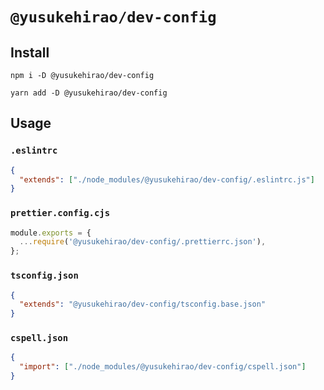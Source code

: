 # `@yusukehirao/dev-config`

## Install

```shell
npm i -D @yusukehirao/dev-config

yarn add -D @yusukehirao/dev-config
```

## Usage

### `.eslintrc`

```json
{
  "extends": ["./node_modules/@yusukehirao/dev-config/.eslintrc.js"]
}
```

### `prettier.config.cjs`

```js
module.exports = {
  ...require('@yusukehirao/dev-config/.prettierrc.json'),
};
```

### `tsconfig.json`

```json
{
  "extends": "@yusukehirao/dev-config/tsconfig.base.json"
}
```

### `cspell.json`

```json
{
  "import": ["./node_modules/@yusukehirao/dev-config/cspell.json"]
}
```
